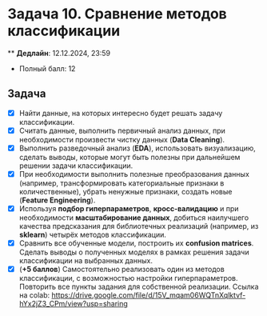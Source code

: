 # Задача 10. Сравнение методов классификации

** **Дедлайн**: 12.12.2024, 23:59
* Полный балл: 12

## Задача

- [x] Найти данные, на которых интересно будет решать задачу классификации.
- [x] Считать данные, выполнить первичный анализ данных, при необходимости произвести чистку данных (**Data Cleaning**).
- [x] Выполнить разведочный анализ (**EDA**), использовать визуализацию, сделать выводы, которые могут быть полезны при дальнейшем решении задачи классификации.
- [x] При необходимости выполнить полезные преобразования данных (например, трансформировать категориальные признаки в количественные), убрать ненужные признаки, создать новые (**Feature Engineering**).
- [x] Используя **подбор гиперпараметров**, **кросс-валидацию** и при необходимости **масштабирование данных**, добиться наилучшего качества предсказания для библиотечных реализаций (например, из **sklearn**) четырёх методов классификации.
- [x] Сравнить все обученные модели, построить их **confusion matrices**. Сделать выводы о полученных моделях в рамках решения задачи классификации на выбранных данных.
- [x] (**+5 баллов**) Самостоятельно реализовать один из методов классификации, с возможностью настройки гиперпараметров. Повторить все пункты задания для собственной реализации.
Ссылка на colab: https://drive.google.com/file/d/15V_mqam06WQTnXqlktvf-hYx2jZ3_CPm/view?usp=sharing
